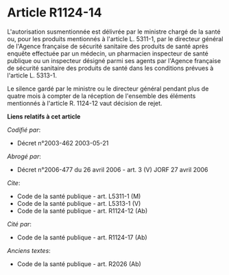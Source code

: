 # Article R1124-14

L'autorisation susmentionnée est délivrée par le ministre chargé de la santé ou, pour les produits mentionnés à l'article L.
5311-1, par le directeur général de l'Agence française de sécurité sanitaire des produits de santé après enquête effectuée
par un médecin, un pharmacien inspecteur de santé publique ou un inspecteur désigné parmi ses agents par l'Agence française
de sécurité sanitaire des produits de santé dans les conditions prévues à l'article L. 5313-1.

Le silence gardé par le ministre ou le directeur général pendant plus de quatre mois à compter de la réception de l'ensemble
des éléments mentionnés à l'article R. 1124-12 vaut décision de rejet.

**Liens relatifs à cet article**

_Codifié par_:

  - Décret n°2003-462 2003-05-21

_Abrogé par_:

  - Décret n°2006-477 du 26 avril 2006 - art. 3 (V) JORF 27 avril 2006

_Cite_:

  - Code de la santé publique - art. L5311-1 (M)
  - Code de la santé publique - art. L5313-1 (V)
  - Code de la santé publique - art. R1124-12 (Ab)

_Cité par_:

  - Code de la santé publique - art. R1124-17 (Ab)

_Anciens textes_:

  - Code de la santé publique - art. R2026 (Ab)
